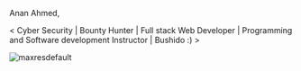 Anan Ahmed,

 < Cyber Security | Bounty Hunter |  Full stack Web Developer | Programming and Software development Instructor | Bushido :) >


![maxresdefault](https://user-images.githubusercontent.com/86473646/160587257-cc930f56-0055-4919-8275-00ba662f9a12.jpg)

<!---
AnanSoli/AnanSoli is a ✨ special ✨ repository because its `README.md` (this file) appears on your GitHub profile.
You can click the Preview link to take a look at your changes.
--->
